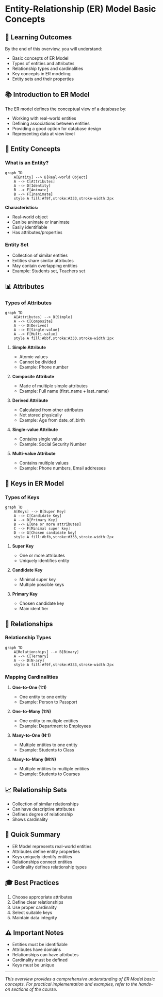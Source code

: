 # Entity-Relationship (ER) Model Basic Concepts

## 🎯 Learning Outcomes
By the end of this overview, you will understand:
- Basic concepts of ER Model
- Types of entities and attributes
- Relationship types and cardinalities
- Key concepts in ER modeling
- Entity sets and their properties

## 📚 Introduction to ER Model
The ER model defines the conceptual view of a database by:
- Working with real-world entities
- Defining associations between entities
- Providing a good option for database design
- Representing data at view level

## 🔑 Entity Concepts

### What is an Entity?
```mermaid
graph TD
    A[Entity] --> B[Real-world Object]
    A --> C[Attributes]
    A --> D[Identity]
    B --> E[Animate]
    B --> F[Inanimate]
    style A fill:#f9f,stroke:#333,stroke-width:2px
```

**Characteristics:**
- Real-world object
- Can be animate or inanimate
- Easily identifiable
- Has attributes/properties

### Entity Set
- Collection of similar entities
- Entities share similar attributes
- May contain overlapping entities
- Example: Students set, Teachers set

## 📊 Attributes

### Types of Attributes
```mermaid
graph TD
    A[Attributes] --> B[Simple]
    A --> C[Composite]
    A --> D[Derived]
    A --> E[Single-value]
    A --> F[Multi-value]
    style A fill:#bbf,stroke:#333,stroke-width:2px
```

1. **Simple Attribute**
   - Atomic values
   - Cannot be divided
   - Example: Phone number

2. **Composite Attribute**
   - Made of multiple simple attributes
   - Example: Full name (first_name + last_name)

3. **Derived Attribute**
   - Calculated from other attributes
   - Not stored physically
   - Example: Age from date_of_birth

4. **Single-value Attribute**
   - Contains single value
   - Example: Social Security Number

5. **Multi-value Attribute**
   - Contains multiple values
   - Example: Phone numbers, Email addresses

## 🔑 Keys in ER Model

### Types of Keys
```mermaid
graph TD
    A[Keys] --> B[Super Key]
    A --> C[Candidate Key]
    A --> D[Primary Key]
    B --> E[One or more attributes]
    C --> F[Minimal super key]
    D --> G[Chosen candidate key]
    style A fill:#bfb,stroke:#333,stroke-width:2px
```

1. **Super Key**
   - One or more attributes
   - Uniquely identifies entity

2. **Candidate Key**
   - Minimal super key
   - Multiple possible keys

3. **Primary Key**
   - Chosen candidate key
   - Main identifier

## 🔄 Relationships

### Relationship Types
```mermaid
graph TD
    A[Relationships] --> B[Binary]
    A --> C[Ternary]
    A --> D[N-ary]
    style A fill:#f9f,stroke:#333,stroke-width:2px
```

### Mapping Cardinalities
1. **One-to-One (1:1)**
   - One entity to one entity
   - Example: Person to Passport

2. **One-to-Many (1:N)**
   - One entity to multiple entities
   - Example: Department to Employees

3. **Many-to-One (N:1)**
   - Multiple entities to one entity
   - Example: Students to Class

4. **Many-to-Many (M:N)**
   - Multiple entities to multiple entities
   - Example: Students to Courses

## 📈 Relationship Sets
- Collection of similar relationships
- Can have descriptive attributes
- Defines degree of relationship
- Shows cardinality

## 📝 Quick Summary
- ER Model represents real-world entities
- Attributes define entity properties
- Keys uniquely identify entities
- Relationships connect entities
- Cardinality defines relationship types

## 🎓 Best Practices
1. Choose appropriate attributes
2. Define clear relationships
3. Use proper cardinality
4. Select suitable keys
5. Maintain data integrity

## ⚠️ Important Notes
- Entities must be identifiable
- Attributes have domains
- Relationships can have attributes
- Cardinality must be defined
- Keys must be unique

---
*This overview provides a comprehensive understanding of ER Model basic concepts. For practical implementation and examples, refer to the hands-on sections of the course.* 